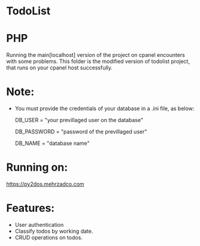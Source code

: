 # TodoList
# PHP
Running the main[localhost] version of the project on cpanel encounters with some problems. 
This folder is the modified version of todolist project, that runs on your cpanel host successfully.

# Note:
* You must provide the credentials of your database in a .ini file, as below:

    DB_USER = "your previllaged user on the database"

    DB_PASSWORD = "password of the previllaged user"
    
    DB_NAME = "database name"

# Running on:
https://py2dos.mehrzadco.com
# Features:
* User authentication
* Classify todos by working date.
* CRUD operations on todos.